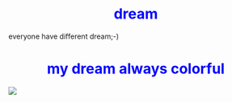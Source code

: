 # dream
<html>
<head>
<style>
h1 {
color:blue;
text-align:center;}
</style>
</head>
<body>
everyone have different dream;-)
<h1>my dream always colorful</h1>
<img src="C:/Users/Maximas/esktop/Vasanth/1823a725f2303a77890330a62c37002a.jpg">
</body>
</html>
